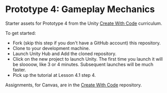 # Prototype 4: Gameplay Mechanics

Starter assets for Prototype 4 from the Unity [Create With Code](https://learn.unity.com/course/create-with-code) curriculum.

To get started:

* Fork (skip this step if you don't have a GitHub account) this repository.
* Clone to your development machine.
* Launch Unity Hub and Add the cloned repository.
* Click on the new project to launch Unity. The first time you launch it will be sloooow, like 3 or 4 minutes. Subsequent launches will be much faster.
* Pick up the tutorial at Lesson 4.1 step 4.

Assignments, for Canvas, are in the [Create With Code](https://github.com/DouglasUrner/Create-With-Code.git) repository.
